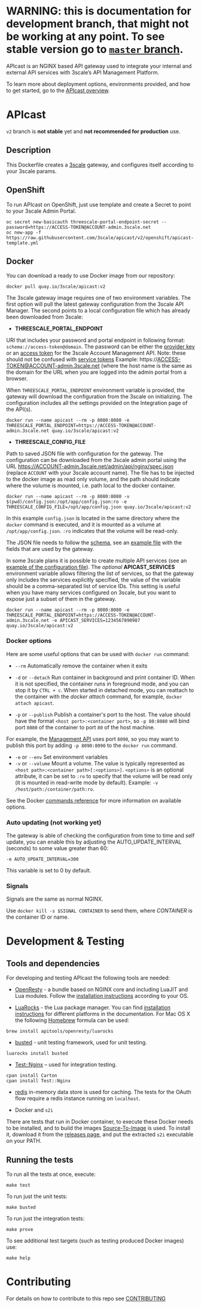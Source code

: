 
# **WARNING**: this is documentation for development branch, that might not be working at any point. To see stable version go to [`master` branch](https://github.com/3scale/apicast/tree/master).

APIcast is an NGINX based API gateway used to integrate your internal and external API services with 3scale’s API Management Platform.

To learn more about deployment options, environments provided, and how to get started, go to the [APIcast overview](doc/overview.md).

# APIcast

`v2` branch is **not stable** yet and **not recommended for production** use.

## Description

This Dockerfile creates a [3scale](http://www.3scale.net) gateway, and configures itself according to your 3scale params.

## OpenShift

To run APIcast on OpenShift, just use template and create a Secret to point to your 3scale Admin Portal.

```shell
oc secret new-basicauth threescale-portal-endpoint-secret --password=https://ACCESS-TOKEN@ACCOUNT-admin.3scale.net
oc new-app -f https://raw.githubusercontent.com/3scale/apicast/v2/openshift/apicast-template.yml
```

## Docker

You can download a ready to use Docker image from our repository:

```shell
docker pull quay.io/3scale/apicast:v2
```

The 3scale gateway image requires one of two environment variables. The first option will pull the latest gateway configuration from the 3scale API Manager. The second points to a local configuration file which has already been downloaded from 3scale:

* **THREESCALE_PORTAL_ENDPOINT**

URI that includes your password and portal endpoint in following format: `schema://access-token@domain`. The password can be either the [provider key](https://support.3scale.net/docs/terminology#apikey) or an [access token](https://support.3scale.net/docs/terminology#tokens) for the 3scale Account Management API. Note: these should not be confused with [service tokens](https://support.3scale.net/docs/terminology#tokens)
Example: https://ACCESS-TOKEN@ACCOUNT-admin.3scale.net (where the host name is the same as the domain for the URL when you are logged into the admin portal from a browser.

When `THREESCALE_PORTAL_ENDPOINT` environment variable is provided, the gateway will download the configuration from the 3scale on initializing. The configuration includes all the settings provided on the Integration page of the API(s).

```shell
docker run --name apicast --rm -p 8080:8080 -e THREESCALE_PORTAL_ENDPOINT=https://ACCESS-TOKEN@ACCOUNT-admin.3scale.net quay.io/3scale/apicast:v2
```

* **THREESCALE_CONFIG_FILE**

Path to saved JSON file with configuration for the gateway. The configuration can be downloaded from the 3scale admin portal using the URL https://ACCOUNT-admin.3scale.net/admin/api/nginx/spec.json (replace `ACCOUNT` with your 3scale account name). The file has to be injected to the docker image as read only volume, and the path should indicate where the volume is mounted, i.e. path local to the docker container.

```shell
docker run --name apicast --rm -p 8080:8080 -v $(pwd)/config.json:/opt/app/config.json:ro -e THREESCALE_CONFIG_FILE=/opt/app/config.json quay.io/3scale/apicast:v2
```

In this example `config.json` is located in the same directory where the `docker` command is executed, and it is mounted as a volume at `/opt/app/config.json`. `:ro` indicates that the volume will be read-only.

The JSON file needs to follow the [schema](schema.json), see an [example file](examples/configuration/example-config.json) with the fields that are used by the gateway.

In some 3scale plans it is possible to create multiple API services (see an [example of the configuration file](examples/configuration/multiservice.json)). The _optional_ **APICAST_SERVICES** environment variable allows filtering the list of services, so that the gateway only includes the services explicitly specified, the value of the variable should be a comma-separated list of service IDs. This setting is useful when you have many services configured on 3scale, but you want to expose just a subset of them in the gateway.

```shell
docker run --name apicast --rm -p 8080:8080 -e THREESCALE_PORTAL_ENDPOINT=https://ACCESS-TOKEN@ACCOUNT-admin.3scale.net -e APICAST_SERVICES=1234567890987 quay.io/3scale/apicast:v2
```

### Docker options

Here are some useful options that can be used with `docker run` command:

- `--rm`
Automatically remove the container when it exits

- `-d` or `--detach`
Run container in background and print container ID. When it is not specified, the container runs in foreground mode, and you can stop it by `CTRL + c`. When started in detached mode, you can reattach to the container with the _docker attach_ command, for example, `docker attach apicast`.

- `-p` or `--publish` Publish a container's port to the host. The value should have the format `<host port>:<container port>`, so `-p 80:8080` will bind port `8080` of the container to port `80` of the host machine.

 For example, the [Management API](doc/management-api.md) uses port `8090`, so you may want to publish this port by adding `-p 8090:8090` to the `docker run` command.

- `-e` or `--env` Set environment variables
- `-v` or `--volume` Mount a volume. The value is typically represented as `<host path>:<container path>[:<options>]`. `<options>` is an optional attribute, it can be set to `:ro` to specify that the volume will be read only (it is mounted in read-write mode by default). Example: `-v /host/path:/container/path:ro`.

See the Docker [commands reference](https://docs.docker.com/engine/reference/commandline/) for more information on available options.

### Auto updating (not working yet)

The gateway is able of checking the configuration from time to time and self update, you can enable this by adjusting the AUTO_UPDATE_INTERVAL (seconds) to some value greater than 60:

```
-e AUTO_UPDATE_INTERVAL=300
```

This variable is set to 0 by default.

### Signals

Signals are the same as normal NGINX.

Use `docker kill -s $SIGNAL CONTAINER` to send them, where _CONTAINER_ is the container ID or name.

# Development & Testing

## Tools and dependencies

For developing and testing APIcast the following tools are needed:

- [OpenResty](http://openresty.org/en/) - a bundle based on NGINX core and including LuaJIT and Lua modules. Follow the [installation instructions](http://openresty.org/en/installation.html) according to your OS.

- [LuaRocks](https://luarocks.org/) - the Lua package manager.
 You can find [installation instructions](https://github.com/keplerproject/luarocks/wiki/Download#installing) for different platforms in the documentation.
 For Mac OS X the following [Homebrew](http://brew.sh/) formula can be used:
 ```shell
 brew install apitools/openresty/luarocks
 ```

- [busted](http://olivinelabs.com/busted/) - unit testing framework, used for unit testing.
 ```shell
 luarocks install busted
 ```

- [Test::Nginx](http://search.cpan.org/~agent/Test-Nginx-0.25/lib/Test/Nginx/Socket.pm) – used for integration testing.
 ```shell
 cpan install Carton
 cpan install Test::Nginx
 ```

- [redis](http://redis.io/) in-memory data store is used for caching. The tests for the OAuth flow require a redis instance running on `localhost`.

- Docker and `s2i`

 There are tests that run in Docker container, to execute these Docker needs to be installed, and to build the images [Source-To-Image](https://github.com/openshift/source-to-image) is used. To install it, download it from the [releases page](https://github.com/openshift/source-to-image/releases), and put the extracted `s2i` executable on your PATH.

## Running the tests

To run all the tests at once, execute:

```shell
make test
```

To run just the unit tests:

```shell
make busted
```

To run just the integration tests:

```shell
make prove
```

To see additional test targets (such as testing produced Docker images) use:
```shell
make help
```

# Contributing
For details on how to contribute to this repo see [CONTRIBUTING](.github/CONTRIBUTING.md)
